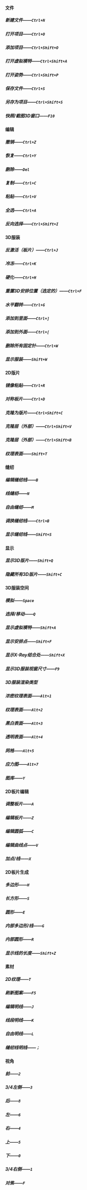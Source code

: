 #### 文件

##### 新建文件——`Ctrl+N`

##### 打开项目——`Ctrl+O`

##### 添加项目——`Ctrl+Shift+O`

##### 打开虚拟模特——`Ctrl+Shift+A`

##### 打开姿势——`Ctrl+Shift+P`

##### 保存文件——`Ctrl+S`

##### 另存为项目——`Ctrl+Shift+S`

##### 快照/截图3D窗口——`F10`

#### 编辑

##### 撤销——`Ctrl+Z`

##### 恢复——`Ctrl+Y`

##### 删除——`Del`

##### 复制——`Ctrl+C`

##### 粘贴——`Ctrl+V`

##### 全选——`Ctrl+A`

##### 反向选择——`Ctrl+Shift+I`

#### 3D服装

##### 反激活（板片）——`Ctrl+J`

##### 冷冻——`Ctrl+K`

##### 硬化——`Ctrl+H`

##### 重置3D安排位置（选定的）——`Ctrl+F`

##### 水平翻转——`Ctrl+G`

##### 添加到里面——`Ctrl+]`

##### 添加到外面——`Ctrl+[`

##### 删除所有固定针——`Ctrl+W`

##### 显示服装——`Shift+W`

#### 2D版片

##### 镜像粘贴——`Ctrl+R`

##### 对称板片——`Ctrl+D`

##### 克隆为版片——`Ctrl+Shift+C`

##### 克隆层（外部）——`Ctrl+Shift+V`

##### 克隆层（外部）——`Ctrl+Shift+B`

##### 纹理表面——`Shift+T`

#### 缝纫

##### 编辑缝纫线——`B`

##### 线缝纫——`N`

##### 自由缝纫——`M`

##### 调换缝纫线——`Ctrl+B`

##### 显示缝纫线——`Shift+S`

#### 显示

##### 显示3D版片——`Shift+Q`

##### 隐藏所有3D版片——`Shift+C`

#### 3D服装空间

##### 模拟——`Space`

##### 选择/移动——`Q`

##### 显示虚拟模特——`Shift+A`

##### 显示安排点——`Shift+F`

##### 显示X-Ray结合处——`Shift+X`

##### 显示3D服装视窗尺寸——`F9`

##### 3D服装渲染类型

##### 浓密纹理表面——`Alt+1`

##### 纹理表面——`Alt+2`

##### 黑白表面——`Alt+3`

##### 透明表面——`Alt+4`

##### 网格——`Alt+5`

##### 应力图——`Alt+7`

##### 图库——`Y`

#### 2D板片编辑

##### 调整板片——`A`

##### 编辑板片——`Z`

##### 编辑圆弧——`C`

##### 编辑曲线点——`V`

##### 加点/线——`X`

#### 2D板片生成

##### 多边形——`H`

##### 长方形——`S`

##### 圆形——`E`

##### 内部多边形/线——`G`

##### 内部圆形——`R`

##### 显示线的长度——`Shift+Z`

#### 素材

##### 2D纹理——`T`

##### 刷新图案——`F5`

##### 编辑明线——`J`

##### 线段明线——`K`

##### 自由明线——`L`

##### 缝纫线明线——`；`

#### 视角

##### 前——`2`

##### 3/4左侧——`3`

##### 后——`8`

##### 左——`6`

##### 右——`4`

##### 上——`5`

##### 下——`0`

##### 3/4右侧——`1`

##### 对焦——`F`
